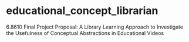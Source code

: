 # educational_concept_librarian
6.8610 Final Project Proposal: A Library Learning Approach to Investigate the Usefulness of Conceptual Abstractions in Educational Videos

